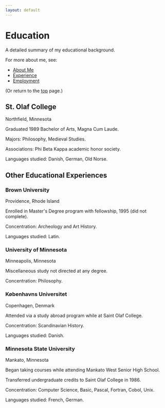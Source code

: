 ```yaml
---
layout: default
---
```


# Education

A detailed summary of my educational background.

For more about me, see:

- [About Me](../about)
- [Experience](../experience)
- [Employment](../employment)

(Or return to the [top](../index.md) page.)

## St. Olaf College

Northfield, Minnesota

Graduated 1989 Bachelor of Arts, Magna Cum Laude.

Majors: Philosophy, Medieval Studies.

Associations: Phi Beta Kappa academic honor society.

Languages studied: Danish, German, Old Norse.

## Other Educational Experiences

### Brown University

Providence, Rhode Island

Enrolled in Master's Degree program with fellowship, 1995 (did not complete).

Concentration: Archeology and Art History.

Languages studied: Latin.

### University of Minnesota

Minneapolis, Minnesota

Miscellaneous study not directed at any degree.

Concentration: Philosophy.

### Københavns Universitet

Copenhagen, Denmark

Attended via a study abroad program while at Saint Olaf College.

Concentration: Scandinavian History.

Languages studied: Danish.

### Minnesota State University

Mankato, Minnesota

Began taking courses while attending Mankato West Senior High School.

Transferred undergraduate credits to Saint Olaf College in 1986.

Concentration: Computer Science, Basic, Pascal, Fortran, Cobol, Unix.

Languages studied: French, German.
